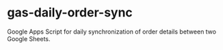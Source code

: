 # gas-daily-order-sync
Google Apps Script for daily synchronization of order details between two Google Sheets.

